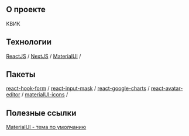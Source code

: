 ## О проекте
КВИК

## Технологии
[ReactJS](https://ru.reactjs.org/docs/getting-started.html) / 
[NextJS](https://nextjs.org/docs/getting-started) / 
[MaterialUI](https://material-ui.com/ru/) / 

## Пакеты
[react-hook-form](https://react-hook-form.com/api) / 
[react-input-mask](https://www.npmjs.com/package/react-input-mask) / 
[react-google-charts](https://react-google-charts.com/) / 
[react-avatar-editor](https://www.npmjs.com/package/react-avatar-editor) / 
[materialUI-icons](https://material-ui.com/components/material-icons/) / 

## Полезные ссылки
[MaterialUI - тема по умолчанию](https://material-ui.com/ru/customization/default-theme/)
